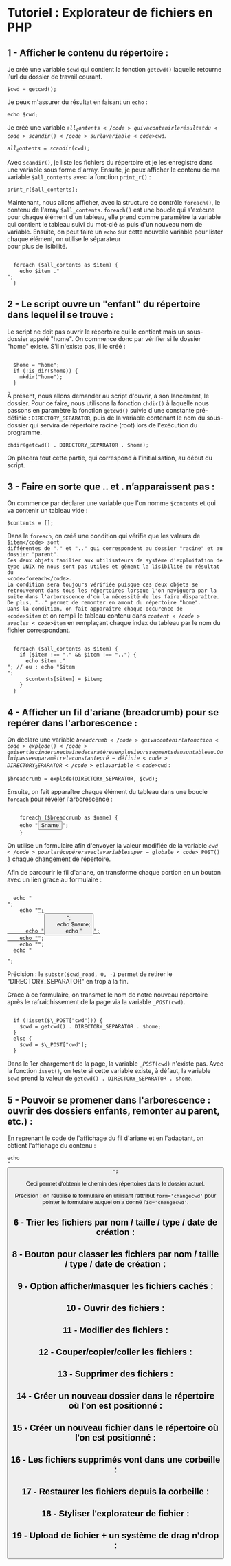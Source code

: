 # Tutoriel : Explorateur de fichiers en PHP


## 1 - Afficher le contenu du répertoire :

Je créé une variable <code>$cwd</code> qui contient la fonction <code>getcwd()</code> laquelle  retourne l'url du dossier de travail courant.

  <code>$cwd = getcwd();</code>

Je peux m'assurer du résultat en faisant un <code>echo</code> :

  <code>echo $cwd;</code>

Je créé une variable <code>$all_contents</code> qui va contenir le résultat du <code>scandir()</code> sur la variable <code>$cwd</code>.

  <code>$all_contents = scandir($cwd);</code>

Avec <code>scandir()</code>, je liste les fichiers du répertoire et je les enregistre dans une variable sous forme d'array. Ensuite, je peux afficher le contenu de ma variable <code>$all_contents</code> avec la fonction <code>print_r()</code> :

  <code>print_r($all_contents);</code>

Maintenant, nous allons afficher, avec la structure de contrôle <code>foreach()</code>, le contenu de l'array <code>$all_contents</code>. <code>foreach()</code> est une boucle qui s'exécute pour chaque élément d'un tableau, elle prend comme paramètre la variable qui contient le tableau suivi du mot-clé <code>as</code> puis d'un nouveau nom de variable. Ensuite, on peut faire un <code>echo</code> sur cette nouvelle variable pour lister chaque élément, on utilise le séparateur <code><br></code> pour plus de lisibilité.

  <code>
  foreach ($all_contents as $item) {
    echo $item ."<br>";
  }</code>


## 2 - Le script ouvre un "enfant" du répertoire dans lequel il se trouve :

Le script ne doit pas ouvrir le répertoire qui le contient mais un sous-dossier appelé "home".
On commence donc par vérifier si le dossier "home" existe. S'il n'existe pas, il le créé :

  <code>
  $home = "home";
  if (!is_dir($home)) {
    mkdir("home");
  }</code>

À présent, nous allons demander au script d'ouvrir, à son lancement, le dossier. Pour ce faire, nous utilisons la fonction <code>chdir()</code> à laquelle nous passons en paramètre la fonction <code>getcwd()</code> suivie d'une constante pré-définie : <code>DIRECTORY_SEPARATOR</code>, puis de la variable contenant le nom du sous-dossier qui servira de répertoire racine (root) lors de l'exécution du programme.

  <code>chdir(getcwd() . DIRECTORY_SEPARATOR . $home);</code>

On placera tout cette partie, qui correspond à l'initialisation, au début du script.


## 3 - Faire en sorte que .. et . n’apparaissent pas :

On commence par déclarer une variable que l'on nomme <code>$contents</code> et qui va contenir un tableau vide :

  <code>$contents = [];</code>

Dans le <code>foreach</code>, on créé une condition qui vérifie que les valeurs de <code>$item</code> sont différentes de "." et ".." qui correspondent au dossier "racine" et au dossier "parent".
Ces deux objets familier aux utilisateurs de système d'exploitation de type UNIX ne nous sont pas utiles et gênent la lisibilité du résultat du <code>foreach</code>.
La condition sera toujours vérifiée puisque ces deux objets se retrouveront dans tous les répertoires lorsque l'on naviguera par la suite dans l'arborescence d'où la nécessité de les faire disparaître.
De plus, ".." permet de remonter en amont du répertoire "home".
Dans la condition, on fait apparaître chaque occurence de <code>$item</code> et on rempli le tableau contenu dans <code>$content</code> avec les <code>$item</code> en remplaçant chaque index du tableau par le nom du fichier correspondant.

  <code>
  foreach ($all_contents as $item) {
    if ($item !== "." && $item !== "..") {
      echo $item ."<br>"; // ou : echo "$item<br>";
      $contents[$item] = $item;
    }
  }</code>


## 4 - Afficher un fil d'ariane (breadcrumb) pour se repérer dans l'arborescence :

On déclare une variable <code>$breadcrumb</code> qui va contenir la fonction <code>explode()</code> qui sert à scinder une chaîne de caratères en plusieurs segments dans un tableau. On lui passe en paramètre la constante pré-définie <code>DIRECTORY_SEPARATOR</code> et la variable <code>$cwd</code> :

  <code>$breadcrumb = explode(DIRECTORY_SEPARATOR, $cwd);</code>

Ensuite, on fait apparaître chaque élément du tableau dans une boucle <code>foreach</code> pour révéler l'arborescence :

  <code>
    foreach ($breadcrumb as $name) {
    echo "<button>$name</button>";
    }</code>

On utilise un formulaire afin d'envoyer la valeur modifiée de la variable <code>$cwd</code> pour la récupérer avec la variable super-globale <code>$\_POST()</code> à chaque changement de répertoire.

Afin de parcourir le fil d'ariane, on transforme chaque portion en un bouton avec un lien grace au formulaire :

  <code>
  echo "<form method='POST'>";
    echo "<a href='index.php'>";
      echo "<button type='submit'>";
      echo $name;
      echo "</button>";
    echo "</a>";
    echo "<input type='hidden' name='cwd' value='" . substr($cwd_road, 0, -1) . "'>";
  echo "</form>"; </code>

Précision : le <code>substr($cwd_road, 0, -1</code> permet de retirer le "DIRECTORY_SEPARATOR" en trop à la fin.

Grace à ce formulaire, on transmet le nom de notre nouveau répertoire après le rafraichissement de la page via la variable <code>$\_POST($cwd)</code>.

  <code>
  if (!isset($\_POST["cwd"])) {
    $cwd = getcwd() . DIRECTORY_SEPARATOR . $home;
  }
  else {
    $cwd = $\_POST["cwd"];
  }</code>

Dans le 1er chargement de la page, la variable <code>$\_POST($cwd)</code> n'existe pas. Avec la fonction <code>isset()</code>, on teste si cette variable existe, à défaut, la variable <code>$cwd</code> prend la valeur de <code>getcwd() . DIRECTORY_SEPARATOR . $home</code>.


## 5 - Pouvoir se promener dans l'arborescence : ouvrir des dossiers enfants, remonter au parent, etc.) :

En reprenant le code de l'affichage du fil d'ariane et en l'adaptant, on obtient l'affichage du contenu :

  <code>echo "<button type='submit' form='changecwd' name='cwd' value='" . $cwd . DIRECTORY_SEPARATOR . $name . "'>";</code>

Ceci permet d'obtenir le chemin des répertoires dans le dossier actuel.

Précision : on réutilise le formulaire en utilisant l'attribut <code>form='changecwd'</code> pour pointer le formulaire auquel on a donné l'<code>id='changecwd'</code>.


## 6 - Trier les fichiers par nom / taille / type / date de création :


## 8 - Bouton pour classer les fichiers par nom / taille / type / date de création :


## 9 - Option afficher/masquer les fichiers cachés :


## 10 - Ouvrir des fichiers :    


## 11 - Modifier des fichiers :


## 12 - Couper/copier/coller les fichiers :


## 13 - Supprimer des fichiers :


## 14 - Créer un nouveau dossier dans le répertoire où l'on est positionné :


## 15 - Créer un nouveau fichier dans le répertoire où l'on est positionné :


## 16 - Les fichiers supprimés vont dans une corbeille :


## 17 - Restaurer les fichiers depuis la corbeille :


## 18 - Styliser l'explorateur de fichier :


## 19 - Upload de fichier + un système de drag n’drop :
